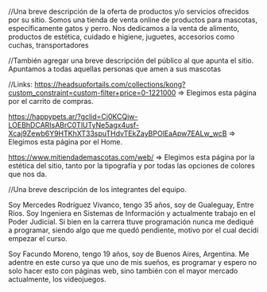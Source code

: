 //Una breve descripción de la oferta de productos y/o servicios ofrecidos por su sitio.
Somos una tienda de venta online de productos para mascotas, específicamente gatos y perro.
Nos dedicamos a la venta de alimento, productos de estética, cuidado e higiene, juguetes, accesorios como cuchas, transportadores

//También agregar una breve descripción del público al que apunta el sitio.
Apuntamos a todas aquellas personas que amen a sus mascotas

//Links:
https://headsupfortails.com/collections/kong?custom_constraint=custom-filter+price=0-1221000 => Elegimos esta página por el carrito de compras.

https://happypets.ar/?gclid=Cj0KCQjw-LOEBhDCARIsABrC0TlUTyNe5agx4usf-Xcaj9Zewb6Y9HTKhXT33spuTHdvTEkZayBPOlEaApw7EALw_wcB => Elegimos esta página por el Home.

https://www.mitiendademascotas.com/web/ => Elegimos esta página por la estética del sitio, tanto por la tipografía y por todas las opciones de colores que nos da.

//Una breve descripción de los integrantes del equipo.

Soy Mercedes Rodríguez Vivanco, tengo 35 años, soy de Gualeguay, Entre Ríos. Soy Ingeniera en Sistemas de Información y actualmente trabajo en el Poder Judicial. Si bien en la carrera ttuve programación nunca me dediqué a programar, siendo algo que me quedó pendiente, motivo por el cual decidí empezar el curso.

Soy Facundo Moreno, tengo 19 años, soy de Buenos Aires, Argentina. Me adentre en este curso ya que uno de mis sueños, es programar y espero no solo hacer esto con páginas web, sino también con el mayor mercado actualmente, los videojuegos.